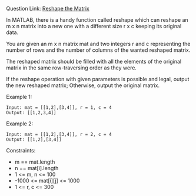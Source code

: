 Question Link: [Reshape the Matrix](https://leetcode.com/problems/reshape-the-matrix/?envType=study-plan&id=data-structure-i)

In MATLAB, there is a handy function called reshape which can reshape an m x n matrix into a new one with a different size r x c keeping its original data.

You are given an m x n matrix mat and two integers r and c representing the number of rows and the number of columns of the wanted reshaped matrix.

The reshaped matrix should be filled with all the elements of the original matrix in the same row-traversing order as they were.

If the reshape operation with given parameters is possible and legal, output the new reshaped matrix; Otherwise, output the original matrix.

 
Example 1:
```
Input: mat = [[1,2],[3,4]], r = 1, c = 4
Output: [[1,2,3,4]]
```

Example 2:
```
Input: mat = [[1,2],[3,4]], r = 2, c = 4
Output: [[1,2],[3,4]]
``` 

Constraints:

* m == mat.length
* n == mat[i].length
* 1 <= m, n <= 100
* -1000 <= mat[i][j] <= 1000
* 1 <= r, c <= 300